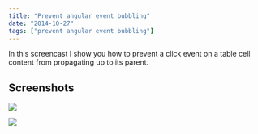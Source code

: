 ```yaml
---
title: "Prevent angular event bubbling"
date: "2014-10-27"
tags: ["prevent angular event bubbling"]
---
```


In this screencast I show you how to prevent a click event on a table cell content from propagating up to its parent.

## Screenshots

![](/images//images/image_thumb_359.png)  

![](/images//images/image_thumb_360.png)  

